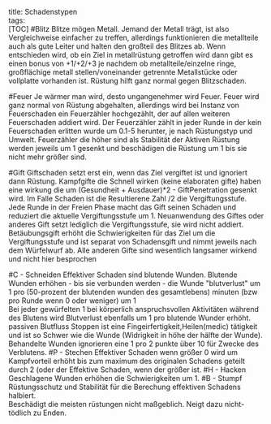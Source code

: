 title: Schadenstypen  
tags:   
[TOC]
#Blitz
Blitze mögen Metall. Jemand der Metall trägt, ist also Vergleichweise einfacher zu treffen, allerdings funktionieren die metallteile auch als gute Leiter und halten den großteil des Blitzes ab. Wenn entschieden wird, ob ein Ziel in metallrüstung getroffen wird dann gibt es einen bonus von +1/+2/+3 je nachdem ob metallteile/einzelne ringe, großflächige metall stellen/voneinander getrennte Metallstücke oder vollplatte vorhanden ist. Rüstung hilft ganz normal gegen Blitzschaden.

#Feuer
Je wärmer man wird, desto ungangenehmer wird Feuer.
Feuer wird ganz normal von Rüstung abgehalten, allerdings wird bei Instanz von Feuerschaden ein Feuerzähler hochgezählt, der auf allen weiteren Feuerschaden addiert wird. 
Der Feuerzähler zählt in jeder Runde in der kein Feuerschaden erlitten wurde um 0.1-5 herunter, je nach Rüstungstyp und Umwelt. 
Feuerzähler die höher sind als Stabilität der Aktiven Rüstung werden jeweils um 1 gesenkt und beschädigen die Rüstung um 1 bis sie nicht mehr größer sind.

#Gift
Giftschaden setzt erst ein, wenn das Ziel vergiftet ist und ignoriert dann Rüstung. Kampfgifte die Schnell wirken (keine elaboraten gifte)
haben eine wirkung die um (Gesundheit + Ausdauer)*2 - GiftPenetration gesenkt wird. Im Falle Schaden ist die Resultierene Zahl /2 die Vergiftungsstufe. Jede Runde in der Freien Phase macht das Gift seinen Schaden und reduziert die aktuelle Vergiftungsstufe um 1. Neuanwendung des Giftes oder anderes Gift setzt lediglich die Vergiftungsstufe, sie wird nicht addiert. Betäubungsgift erhöht die Schwierigkeiten für das Ziel um die Vergiftungsstufe und ist separat von Schadensgift und nimmt jeweils nach dem Würfelwurf ab.
Alle anderen Gifte sind wesentlich langsamer wirkend und nicht hier besprochen

#C - Schneiden
Effektiver Schaden sind blutende Wunden.
Blutende Wunden erhöhen - bis sie verbunden werden - die Wunde "blutverlust" um 1 pro (50-prozent der blutenden wunden des gesamtlebens) minuten (bzw pro Runde wenn 0 oder weniger) um 1  
Bei jeder gewürfelten 1 bei körperlich anspruchsvollen Aktivitäten während des Blutens wird Blutverlust ebenfalls um 1 pro blutende Wunder erhöht.
passiven Blutfluss Stoppen ist eine Fingeirfertigkeit,Heilen(medic) tätigkeit und ist so Schwer wie die Wunde (Widrigkeit in höhe der hälfte der Wunde). Behandelte Wunden ignorieren eine 1 pro 2 punkte über 10 für Zwecke des Verblutens.
#P - Stechen
Effektiver Schaden wenn größer 0 wird um Kampfvorteil erhöht bis zum maximum des originalen Schadens geteilt durch 2 (oder der Effektive Schaden, wenn der größer ist.
#H - Hacken
Geschlagene Wunden erhöhen die Schwierigkeiten um 1.
#B - Stumpf
Rüstungsschutz und Stabilität für die Berechung effektiven Schadens halbiert.  
Beschädigt die meisten rüstungen nicht maßgeblich. Neigt dazu nicht-tödlich zu Enden.